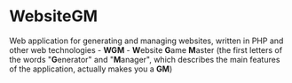 # WebsiteGM
Web application for generating and managing websites, written in PHP and other web technologies - **WGM** - **W**ebsite **G**ame **M**aster (the first letters of the words "**G**enerator" and "**M**anager", which describes the main features of the application, actually makes you a **GM**)


